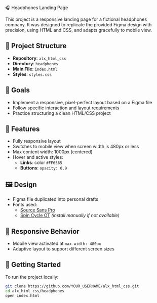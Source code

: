 🎧 Headphones Landing Page

This project is a responsive landing page for a fictional headphones company. It was designed to replicate the provided Figma design with precision, using HTML and CSS, and adapts gracefully to mobile view.

## 📁 Project Structure

- **Repository**: `alx_html_css`
- **Directory**: `headphones`
- **Main File**: `index.html`
- **Styles**: `styles.css`

## 🎯 Goals

- Implement a responsive, pixel-perfect layout based on a Figma file
- Follow specific interaction and layout requirements
- Practice structuring a clean HTML/CSS project

## 🧩 Features

- Fully responsive layout
- Switches to mobile view when screen width is 480px or less
- Max content width: 1000px (centered)
- Hover and active styles:
  - **Links**: color `#FF6565`
  - **Buttons**: `opacity: 0.9`

## 🖼️ Design

- Figma file duplicated into personal drafts
- Fonts used:
  - [Source Sans Pro](https://fonts.google.com/specimen/Source+Sans+Pro)
  - [Spin Cycle OT](https://www.fontspace.com/spin-cycle-ot-font-f40905) *(install manually if not available)*

## 📱 Responsive Behavior

- Mobile view activated at `max-width: 480px`
- Adaptive layout to support different screen sizes

## 🚀 Getting Started

To run the project locally:

```bash
git clone https://github.com/YOUR_USERNAME/alx_html_css.git
cd alx_html_css/headphones
open index.html
